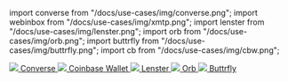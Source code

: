 import converse from "/docs/use-cases/img/converse.png";
import webinbox from "/docs/use-cases/img/xmtp.png";
import lenster from "/docs/use-cases/img/lenster.png";
import orb from "/docs/use-cases/img/orb.png";
import buttrfly from "/docs/use-cases/img/buttrfly.png";
import cb from "/docs/use-cases/img/cbw.png";

<div class="chain-list six">
  <a href="https://getconverse.app/" class="chain-item">
    <img src={converse} />
    <span>Converse</span>
  </a>
  <a href="https://www.coinbase.com/wallet/" class="chain-item">
    <img src={cb} />
    <span>Coinbase Wallet</span>
  </a>
  <a href="https://lenster.xyz/" class="chain-item">
    <img src={lenster} />
    <span>Lenster</span>
  </a>
  <a href="https://orb.ac/" class="chain-item">
    <img src={orb} />
    <span>Orb</span>
  </a>
  <a href="https://buttrfly.app/" class="chain-item">
    <img src={buttrfly} />
    <span>Buttrfly</span>
  </a>
</div>
